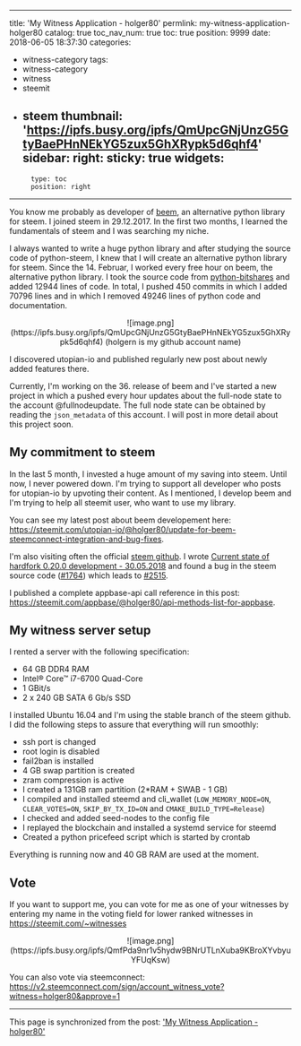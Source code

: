 
---
title: 'My Witness Application - holger80'
permlink: my-witness-application-holger80
catalog: true
toc_nav_num: true
toc: true
position: 9999
date: 2018-06-05 18:37:30
categories:
- witness-category
tags:
- witness-category
- witness
- steemit
- steem
thumbnail: 'https://ipfs.busy.org/ipfs/QmUpcGNjUnzG5GtyBaePHnNEkYG5zux5GhXRypk5d6qhf4'
sidebar:
    right:
        sticky: true
widgets:
    -
        type: toc
        position: right
---


You know me probably as developer of [beem](https://github.com/holgern/beem), an alternative python library for steem. I joined steem in 29.12.2017. In the first two months, I learned the fundamentals of steem and I was searching my niche.

I always wanted to write a huge python library and after studying the source code of python-steem, I knew that I will create an alternative python library for steem. Since the 14. Februar, I worked every free hour on beem, the alternative python library. I took the source code from [python-bitshares](https://github.com/bitshares/python-bitshares) and added 12944 lines of code. In total, I pushed 450 commits in which I added 70796 lines and in which I removed 49246 lines of python code and documentation.

<center>
![image.png](https://ipfs.busy.org/ipfs/QmUpcGNjUnzG5GtyBaePHnNEkYG5zux5GhXRypk5d6qhf4)
(holgern is my github account name)
</center>

I discovered utopian-io and published regularly new post about newly added features there.

Currently, I'm working on the 36. release of beem and I've started a new project in which a pushed every hour updates about the full-node state to the account @fullnodeupdate. The full node state can be obtained by reading the `json_metadata` of this account. I will post in more detail about this project soon.

## My commitment to steem
In the last 5 month, I invested a huge amount of my saving into steem. Until now, I never powered down. I'm trying to support all developer who posts for utopian-io by upvoting their content.
As I mentioned, I develop beem and I'm trying to help all steemit user, who want to use my library.

You can see my latest post about beem developement here: https://steemit.com/utopian-io/@holger80/update-for-beem-steemconnect-integration-and-bug-fixes.

I'm also visiting often the official [steem github](https://github.com/steemit/steem). I wrote [Current state of hardfork 0.20.0 development - 30.05.2018](https://steemit.com/steemit/@holger80/current-state-of-hardfork-0-20-0-development-30-05-2018) and found a bug in the steem source code ([#1764](https://github.com/steemit/steem/issues/1764)) which leads to [#2515](https://github.com/steemit/steem/issues/2515).

I published a complete appbase-api call reference in this post: https://steemit.com/appbase/@holger80/api-methods-list-for-appbase.

## My witness server setup
I rented a server with the following specification:
* 64 GB DDR4 RAM
* Intel® Core™ i7-6700 Quad-Core
* 1 GBit/s
* 2 x 240 GB SATA 6 Gb/s SSD 

I installed Ubuntu 16.04 and I'm using the stable branch of the steem github. I did the following steps to assure that everything will run smoothly:
* ssh port is changed
* root login is disabled
* fail2ban is installed
* 4 GB swap partition is created
* zram compression is active
* I created a 131GB ram partition (2*RAM + SWAB - 1 GB)
* I compiled and installed steemd and cli_wallet (`LOW_MEMORY_NODE=ON`, `CLEAR_VOTES=ON`, `SKIP_BY_TX_ID=ON` and  `CMAKE_BUILD_TYPE=Release`)
* I checked and added seed-nodes to the config file
* I replayed the blockchain and installed a systemd service for steemd
* Created a python pricefeed script which is started by crontab

Everything is running now and  40 GB RAM are used at the moment.

## Vote
If you want to support me, you can vote for me as one of your witnesses by entering my name in the voting field for lower ranked witnesses in https://steemit.com/~witnesses

<center>
![image.png](https://ipfs.busy.org/ipfs/QmfPda9nr1v5hydw9BNrUTLnXuba9KBroXYvbyuYFUqKsw)
</center>

You can also vote via steemconnect: https://v2.steemconnect.com/sign/account_witness_vote?witness=holger80&approve=1

- - -

This page is synchronized from the post: ['My Witness Application - holger80'](https://steemit.com/@holger80/my-witness-application-holger80)
